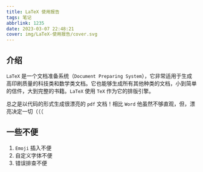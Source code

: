 ```yaml
---
title: LaTeX 使用报告
tags: 笔记
abbrlink: 1235
date: 2023-03-07 22:48:21
cover: img/LaTeX-使用报告/cover.svg
---
```


## 介绍

`LaTeX` 是一个文档准备系统（`Document Preparing System`），它非常适用于生成高印刷质量的科技类和数学类文档。它也能够生成所有其他种类的文档，小到简单的信件，大到完整的书籍。`LaTeX` 使用 `TeX` 作为它的排版引擎。

总之是以代码的形式生成很漂亮的 `pdf` 文档！相比 `Word` 他虽然不够直观，但，漂亮决定一切（（（

## 一些不便

1. `Emoji` 插入不便
2. 自定义字体不便
3. 错误排查不便

